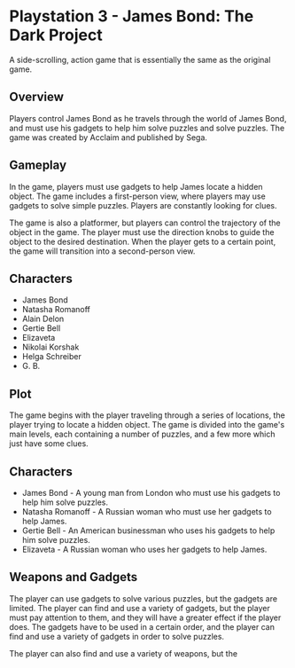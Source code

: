 # Playstation 3 - James Bond: The Dark Project

A side-scrolling, action game that is essentially the same as the original game.

## Overview

Players control James Bond as he travels through the world of James Bond, and must use his gadgets to help him solve puzzles and solve puzzles. The game was created by Acclaim and published by Sega.

## Gameplay

In the game, players must use gadgets to help James locate a hidden object. The game includes a first-person view, where players may use gadgets to solve simple puzzles. Players are constantly looking for clues.

The game is also a platformer, but players can control the trajectory of the object in the game. The player must use the direction knobs to guide the object to the desired destination. When the player gets to a certain point, the game will transition into a second-person view.

## Characters

*   James Bond
*   Natasha Romanoff
*   Alain Delon
*   Gertie Bell
*   Elizaveta
*   Nikolai Korshak
*   Helga Schreiber
*   G. B.

## Plot

The game begins with the player traveling through a series of locations, the player trying to locate a hidden object. The game is divided into the game's main levels, each containing a number of puzzles, and a few more which just have some clues.

## Characters

*   James Bond - A young man from London who must use his gadgets to help him solve puzzles.
*   Natasha Romanoff - A Russian woman who must use her gadgets to help James.
*   Gertie Bell - An American businessman who uses his gadgets to help him solve puzzles.
*   Elizaveta - A Russian woman who uses her gadgets to help James.

## Weapons and Gadgets

The player can use gadgets to solve various puzzles, but the gadgets are limited. The player can find and use a variety of gadgets, but the player must pay attention to them, and they will have a greater effect if the player does. The gadgets have to be used in a certain order, and the player can find and use a variety of gadgets in order to solve puzzles.

The player can also find and use a variety of weapons, but the